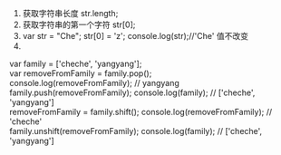 1. 获取字符串长度 str.length;  
2. 获取字符串的第一个字符 str[0];
3. var str = "Che"; str[0] = 'z'; console.log(str);//'Che' 值不改变
4. 
var family = ['cheche', 'yangyang'];  
var removeFromFamily = family.pop();  
console.log(removeFromFamily); // yangyang
family.push(removeFromFamily);
console.log(family); // ['cheche', 'yangyang']  
removeFromFamily = family.shift();
console.log(removeFromFamily); // 'cheche'  
family.unshift(removeFromFamily); 
console.log(family); // ['cheche', 'yangyang']

